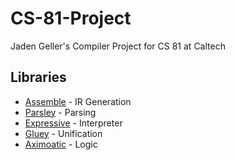# CS-81-Project
Jaden Geller's Compiler Project for CS 81 at Caltech

## Libraries
- [Assemble](https://github.com/JadenGeller/Assemble) - IR Generation
- [Parsley](https://github.com/JadenGeller/Parsley) - Parsing
- [Expressive](https://github.com/JadenGeller/Expressive) - Interpreter
- [Gluey](https://github.com/JadenGeller/Gluey) - Unification
- [Aximoatic](https://github.com/JadenGeller/Axiomatic) - Logic
